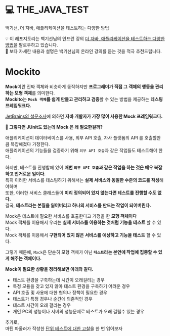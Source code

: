 # 💻 THE_JAVA_TEST
백기선, 더 자바, 애플리케이션을 테스트하는 다양한 방법

💡 이 레포지토리는 백기선님의 인프런 강의 [더 자바, 애플리케이션을 테스트하는 다양한 방법](https://www.inflearn.com/course/the-java-application-test)을 팔로우하고 있습니다.   
🔌 보다 자세한 내용과 설명은 백기선님의 온라인 강의를 듣는 것을 적극 추천드립니다.         
   
# Mockito   
**Mock**이란 진짜 객체와 비슷하게 동작하지만 **프로그래머가 직접 그 객체의 행동을 관리하는 모형 객체**를 의미한다.            
**Mockito**는 **`Mock 객체`를 쉽게 만들고 관리하고 검증**할 수 있는 방법을 제공하는 **테스팅 프레임워크다.**            
      
[JetBrains의 설문조사](https://www.jetbrains.com/lp/devecosystem-2019/java/)에 의하면 **자바 개발자가 가장 많이 사용한 Mock 프레임워크다.**       
          
**🤔 그렇다면 JUnit도 있는데 Mock 은 왜 필요한걸까?**      
        
애플리케이션이 데이터베이스를 사용, 외부 API 호출, 자사 플랫폼의 API 를 호출할만큼 복잡해졌다 가정한다.      
애플리케이션의 기능들을 검증하기 위해 `외부 API 호출`과 같은 작업들도 테스트해야 한다.           
       
하지만, 테스트를 진행함에 있어 **매번 `외부 API 호출`과 같은 작업을 하는 것은 매우 복잡하고 번거로운 일이다.**                    
특히 이러한 서비스를 테스팅하기 위해서는 **실제 서비스와 동일한 수준의 코드를 작성**해야하며                     
또한, 이러한 서비스 클래스들이 **미리 정의되어 있지 않는다면 테스트를 진행할 수도 없다.**                            
결국, **테스트라는 본질을 잃어버리고 하나의 서비스를 만드는 작업이 되어버린다.**           
     
Mock은 테스트에 필요한 서비스를 호출한다고 가정을 한 **모형 객체이다**            
Mock 객체를 이용해서 우리는 **실제 서비스를 이용하는 것처럼 기능을 테스트** 할 수 있다.            
Mock 객체를 이용해서 **구현되어 있지 않은 서비스를 예상하고 기능을 테스트** 할 수 있다.          
               
그렇기 때문에, `Mock`은 단순히 모형 객체가 아닌 **`테스트`라는 본연에 작업에 집중할 수 있게 해주는 객체이다.**           
    
**Mock이 필요한 상황을 정리해보면 아래와 같다.**
   
- 테스트 환경을 구축하는데 시간이 오래걸리는 경우   
- 특정 모듈을 갖고 있지 않아 테스트 환경을 구축하기 어려운 경우   
- API 호출 및 사용에 대한 협의나 정책이 필요한 경우  
- 테스트가 특정 경우나 순간에 의존적인 경우
- 테스트 시간이 오래 걸리는 경우        
- 개인 PC의 성능이나 서버의 성능문제로 테스트가 오래 걸릴수 있는 경우    
                
추가로,       
마틴 파울러가 작성한 [단위 테스트에 대한 고찰](https://martinfowler.com/bliki/UnitTest.html)을 한 번 읽어보자           
